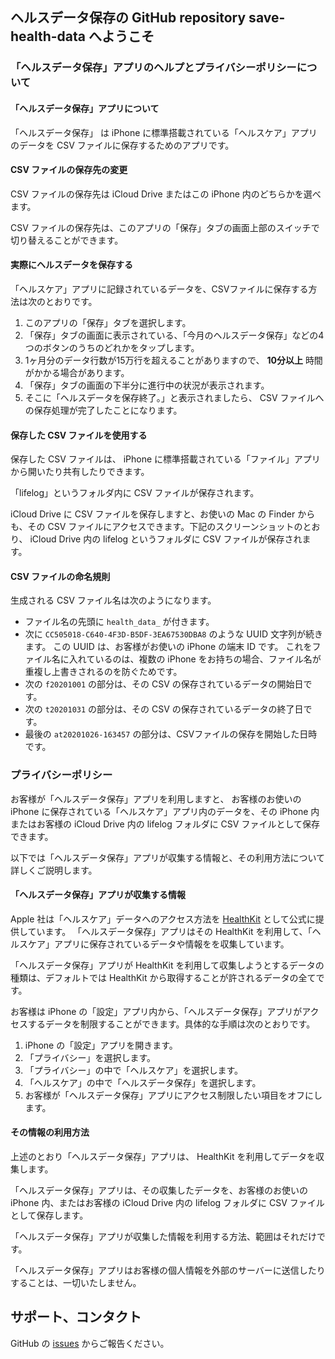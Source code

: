 ## ヘルスデータ保存の GitHub repository save-health-data へようこそ

### 「ヘルスデータ保存」アプリのヘルプとプライバシーポリシーについて


#### 「ヘルスデータ保存」アプリについて

「ヘルスデータ保存」 は iPhone に標準搭載されている「ヘルスケア」アプリのデータを CSV ファイルに保存するためのアプリです。


#### CSV ファイルの保存先の変更

CSV ファイルの保存先は iCloud Drive またはこの iPhone 内のどちらかを選べます。

CSV ファイルの保存先は、このアプリの「保存」タブの画面上部のスイッチで切り替えることができます。


#### 実際にヘルスデータを保存する

「ヘルスケア」アプリに記録されているデータを、CSVファイルに保存する方法は次のとおりです。

1. このアプリの「保存」タブを選択します。
2. 「保存」タブの画面に表示されている、「今月のヘルスデータ保存」などの4つのボタンのうちのどれかをタップします。
3. 1ヶ月分のデータ行数が15万行を超えることがありますので、 <strong>10分以上</strong> 時間がかかる場合があります。
4. 「保存」タブの画面の下半分に進行中の状況が表示されます。
5. そこに「ヘルスデータを保存終了。」と表示されましたら、 CSV ファイルへの保存処理が完了したことになります。

#### 保存した CSV ファイルを使用する

保存した CSV ファイルは、 iPhone に標準搭載されている「ファイル」アプリから開いたり共有したりできます。

「lifelog」というフォルダ内に CSV ファイルが保存されます。


iCloud Drive に CSV ファイルを保存しますと、お使いの Mac の Finder からも、その CSV ファイルにアクセスできます。下記のスクリーンショットのとおり、 iCloud Drive 内の lifelog というフォルダに CSV ファイルが保存されます。

#### CSV ファイルの命名規則

生成される CSV ファイル名は次のようになります。



- ファイル名の先頭に `health_data_` が付きます。
- 次に `CC505018-C640-4F3D-B5DF-3EA67530DBA8` のような UUID 文字列が続きます。 この UUID は、お客様がお使いの iPhone の端末 ID です。 これをファイル名に入れているのは、複数の iPhone をお持ちの場合、ファイル名が重複し上書きされるのを防ぐためです。
- 次の `f20201001` の部分は、その CSV の保存されているデータの開始日です。
- 次の `t20201031` の部分は、その CSV の保存されているデータの終了日です。
- 最後の `at20201026-163457` の部分は、CSVファイルの保存を開始した日時です。

### プライバシーポリシー

お客様が「ヘルスデータ保存」アプリを利用しますと、 お客様のお使いの iPhone に保存されている「ヘルスケア」アプリ内のデータを、その iPhone 内またはお客様の iCloud Drive 内の lifelog フォルダに CSV ファイルとして保存できます。

以下では「ヘルスデータ保存」アプリが収集する情報と、その利用方法について詳しくご説明します。

#### 「ヘルスデータ保存」アプリが収集する情報



Apple 社は「ヘルスケア」データへのアクセス方法を [HealthKit](https://developer.apple.com/healthkit/) として公式に提供しています。
「ヘルスデータ保存」アプリはその HealthKit を利用して、「ヘルスケア」アプリに保存されているデータや情報をを収集しています。



「ヘルスデータ保存」アプリが HealthKit を利用して収集しようとするデータの種類は、デフォルトでは HealthKit から取得することが許されるデータの全てです。

お客様は iPhone の「設定」アプリ内から、「ヘルスデータ保存」アプリがアクセスするデータを制限することができます。具体的な手順は次のとおりです。


1. iPhone の「設定」アプリを開きます。
2. 「プライバシー」を選択します。
3. 「プライバシー」の中で「ヘルスケア」を選択します。
4. 「ヘルスケア」の中で「ヘルスデータ保存」を選択します。
5. お客様が「ヘルスデータ保存」アプリにアクセス制限したい項目をオフにします。

#### その情報の利用方法

上述のとおり「ヘルスデータ保存」アプリは、 HealthKit を利用してデータを収集します。

「ヘルスデータ保存」アプリは、その収集したデータを、お客様のお使いの iPhone 内、またはお客様の iCloud Drive 内の lifelog フォルダに CSV ファイルとして保存します。

「ヘルスデータ保存」アプリが収集した情報を利用する方法、範囲はそれだけです。

「ヘルスデータ保存」アプリはお客様の個人情報を外部のサーバーに送信したりすることは、一切いたしません。

## サポート、コンタクト

GitHub の [issues](https://github.com/hgwr/save-health-data/issues) からご報告ください。
